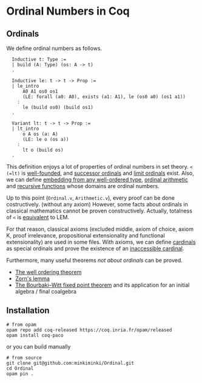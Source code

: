 # Ordinal Numbers in Coq

## Ordinals

We define ordinal numbers as follows.
```
  Inductive t: Type :=
  | build (A: Type) (os: A -> t)
  .

  Inductive le: t -> t -> Prop :=
  | le_intro
      A0 A1 os0 os1
      (LE: forall (a0: A0), exists (a1: A1), le (os0 a0) (os1 a1))
    :
      le (build os0) (build os1)
  .

  Variant lt: t -> t -> Prop :=
  | lt_intro
      o A os (a: A)
      (LE: le o (os a))
    :
      lt o (build os)
  .
```
This definition enjoys a lot of properties of ordinal numbers in set theory.
`< (=lt)` is [well-founded](https://github.com/minkiminki/Ordinal/blob/main/src/Ordinal.v#L158), and [successor ordinals](https://github.com/minkiminki/Ordinal/blob/main/src/Ordinal.v#L377) and [limit ordinals](https://github.com/minkiminki/Ordinal/blob/main/src/Ordinal.v#L453-L456) exist.
Also, we can define
[embedding from any well-ordered type](https://github.com/minkiminki/Ordinal/blob/main/src/Ordinal.v#L677-L678), [ordinal arithmetic](https://github.com/minkiminki/Ordinal/blob/main/src/Arithmetic.v) and [recursive functions](https://github.com/minkiminki/Ordinal/blob/main/src/Ordinal.v#L742-L746) whose domains are ordinal numbers.

Up to this point (`Ordinal.v`, `Arithmetic.v`), every proof can be done costructively. (without any axiom)
However, some facts about ordinals in classical mathematics cannot be proven constructively.
Actually, totalness of `<` is [equivalent](https://github.com/minkiminki/Ordinal/blob/main/src/Totalness.v) to LEM.

For that reason, classical axioms (excluded middle, axiom of choice, axiom K, proof irrelevance, propositional extensionality and functional extensionality) are used in some files.
With axioms, we can define [cardinals](https://github.com/minkiminki/Ordinal/blob/main/src/Cardinal.v) as special ordinals
and prove the existence of an [inaccessible cardinal](https://github.com/minkiminki/Ordinal/blob/main/src/Inaccessible.v).

Furthermore, many useful theorems *not about ordinals* can be proved.
- [The well ordering theorem](https://github.com/minkiminki/Ordinal/blob/main/src/WellOrdering.v)
- [Zorn's lemma](https://github.com/minkiminki/Ordinal/blob/main/src/WellOrdering.v)
- [The Bourbaki–Witt fixed point theorem](https://github.com/minkiminki/Ordinal/blob/main/src/WellOrdering.v) and its application for an initial algebra / final coalgebra

## Installation
```
# from opam
opam repo add coq-released https://coq.inria.fr/opam/released
opam install coq-paco
```
or you can build manually
```
# from source
git clone git@github.com:minkiminki/Ordinal.git
cd Ordinal
opam pin .
```
